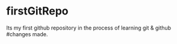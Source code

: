 # firstGitRepo
Its my first github repository in the process of learning git &amp; github
#changes made.
